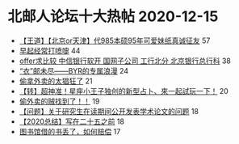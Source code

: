 # 北邮人论坛十大热帖 2020-12-15

- [【王道】【北京or天津】代985本硕95年可爱妹纸真诚征友](https://bbs.byr.cn/article/Friends/1980746) 57
- [早起经常打喷嚏](https://bbs.byr.cn/article/Health/223125) 44
- [offer求比较 中信银行软开 国网子公司 工行北分 北京银行总行科](https://bbs.byr.cn/article/Job/2119161) 38
- [“衣”邮未尽——BYR的专属浪漫](https://bbs.byr.cn/article/Tshirt/90254) 24
- [偷拿外卖的太猖狂了](https://bbs.byr.cn/article/Talking/6247425) 21
- [【转】超神准！星座小王子独创的新型占卜、來一起試玩一下！](https://bbs.byr.cn/article/Constellations/326533) 20
- [偷外卖的贼找到了！！](https://bbs.byr.cn/article/Picture/3278999) 19
- [【问题】关于研究生在读期间公开发表学术论文的问题](https://bbs.byr.cn/article/Paper/42622) 18
- [【2020总结】写在二十五之前](https://bbs.byr.cn/article/WorkLife/1157413) 18
- [图书馆借的书丢了，如何赔偿](https://bbs.byr.cn/article/StudyShare/199196) 17



